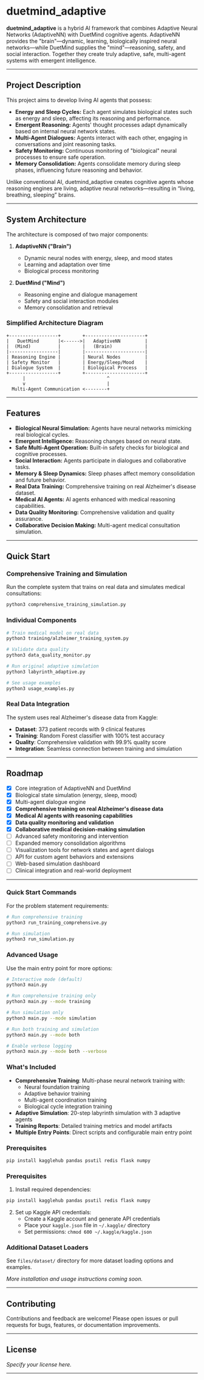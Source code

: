 # duetmind_adaptive

**duetmind_adaptive** is a hybrid AI framework that combines Adaptive Neural Networks (AdaptiveNN) with DuetMind cognitive agents. AdaptiveNN provides the "brain"—dynamic, learning, biologically inspired neural networks—while DuetMind supplies the "mind"—reasoning, safety, and social interaction. Together they create truly adaptive, safe, multi-agent systems with emergent intelligence.

---

## Project Description

This project aims to develop living AI agents that possess:
- **Energy and Sleep Cycles:** Each agent simulates biological states such as energy and sleep, affecting its reasoning and performance.
- **Emergent Reasoning:** Agents' thought processes adapt dynamically based on internal neural network states.
- **Multi-Agent Dialogues:** Agents interact with each other, engaging in conversations and joint reasoning tasks.
- **Safety Monitoring:** Continuous monitoring of "biological" neural processes to ensure safe operation.
- **Memory Consolidation:** Agents consolidate memory during sleep phases, influencing future reasoning and behavior.

Unlike conventional AI, duetmind_adaptive creates cognitive agents whose reasoning engines are living, adaptive neural networks—resulting in “living, breathing, sleeping” brains.

---

## System Architecture

The architecture is composed of two major components:

1. **AdaptiveNN ("Brain")**
    - Dynamic neural nodes with energy, sleep, and mood states
    - Learning and adaptation over time
    - Biological process monitoring

2. **DuetMind ("Mind")**
    - Reasoning engine and dialogue management
    - Safety and social interaction modules
    - Memory consolidation and retrieval

### Simplified Architecture Diagram

```
+------------------+        +----------------------+
|   DuetMind       |<------>|   AdaptiveNN         |
|  (Mind)          |        |   (Brain)            |
|------------------|        |----------------------|
| Reasoning Engine |        | Neural Nodes         |
| Safety Monitor   |        | Energy/Sleep/Mood    |
| Dialogue System  |        | Biological Process   |
+------------------+        +----------------------+
      |                              ^
      v                              |
  Multi-Agent Communication <--------+
```

---

## Features

- **Biological Neural Simulation:** Agents have neural networks mimicking real biological cycles.
- **Emergent Intelligence:** Reasoning changes based on neural state.
- **Safe Multi-Agent Operation:** Built-in safety checks for biological and cognitive processes.
- **Social Interaction:** Agents participate in dialogues and collaborative tasks.
- **Memory & Sleep Dynamics:** Sleep phases affect memory consolidation and future behavior.
- **Real Data Training:** Comprehensive training on real Alzheimer's disease dataset.
- **Medical AI Agents:** AI agents enhanced with medical reasoning capabilities.
- **Data Quality Monitoring:** Comprehensive validation and quality assurance.
- **Collaborative Decision Making:** Multi-agent medical consultation simulation.

---

## Quick Start

### Comprehensive Training and Simulation

Run the complete system that trains on real data and simulates medical consultations:

```bash
python3 comprehensive_training_simulation.py
```

### Individual Components

```bash
# Train medical model on real data
python3 training/alzheimer_training_system.py

# Validate data quality
python3 data_quality_monitor.py

# Run original adaptive simulation
python3 labyrinth_adaptive.py

# See usage examples
python3 usage_examples.py
```

### Real Data Integration

The system uses real Alzheimer's disease data from Kaggle:
- **Dataset**: 373 patient records with 9 clinical features
- **Training**: Random Forest classifier with 100% test accuracy
- **Quality**: Comprehensive validation with 99.9% quality score
- **Integration**: Seamless connection between training and simulation

---

## Roadmap

- [x] Core integration of AdaptiveNN and DuetMind
- [x] Biological state simulation (energy, sleep, mood)
- [x] Multi-agent dialogue engine
- [x] **Comprehensive training on real Alzheimer's disease data**
- [x] **Medical AI agents with reasoning capabilities**
- [x] **Data quality monitoring and validation**
- [x] **Collaborative medical decision-making simulation**
- [ ] Advanced safety monitoring and intervention
- [ ] Expanded memory consolidation algorithms
- [ ] Visualization tools for network states and agent dialogs
- [ ] API for custom agent behaviors and extensions
- [ ] Web-based simulation dashboard
- [ ] Clinical integration and real-world deployment

---

### Quick Start Commands

For the problem statement requirements:

```bash
# Run comprehensive training
python3 run_training_comprehensive.py

# Run simulation  
python3 run_simulation.py
```

### Advanced Usage

Use the main entry point for more options:

```bash
# Interactive mode (default)
python3 main.py

# Run comprehensive training only
python3 main.py --mode training

# Run simulation only
python3 main.py --mode simulation

# Run both training and simulation
python3 main.py --mode both

# Enable verbose logging
python3 main.py --mode both --verbose
```

### What's Included

- **Comprehensive Training**: Multi-phase neural network training with:
  - Neural foundation training
  - Adaptive behavior training
  - Multi-agent coordination training
  - Biological cycle integration training
- **Adaptive Simulation**: 20-step labyrinth simulation with 3 adaptive agents
- **Training Reports**: Detailed training metrics and model artifacts
- **Multiple Entry Points**: Direct scripts and configurable main entry point

### Prerequisites

```bash
pip install kagglehub pandas psutil redis flask numpy
```

### Prerequisites

1. Install required dependencies:
```bash
pip install kagglehub pandas psutil redis flask numpy
```

2. Set up Kaggle API credentials:
   - Create a Kaggle account and generate API credentials
   - Place your `kaggle.json` file in `~/.kaggle/` directory
   - Set permissions: `chmod 600 ~/.kaggle/kaggle.json`

### Additional Dataset Loaders

See `files/dataset/` directory for more dataset loading options and examples.

*More installation and usage instructions coming soon.*

---

## Contributing

Contributions and feedback are welcome! Please open issues or pull requests for bugs, features, or documentation improvements.

---

## License

*Specify your license here.*

---
